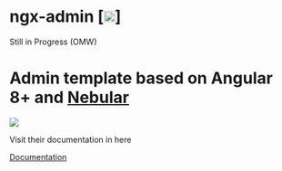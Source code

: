 # ngx-admin [<img src="https://i.imgur.com/oMcxwZ0.png" alt="Eva Design System" height="20px" />]
Still in Progress (OMW)

# Admin template based on Angular 8+ and <a href="https://github.com/akveo/nebular">Nebular</a>
<a target="_blank" href="http://akveo.com/ngx-admin/pages/dashboard?theme=corporate&utm_source=github&utm_medium=ngx_admin_readme&utm_campaign=main_pic"><img src="https://i.imgur.com/mFdqvgG.png"/></a>

Visit their documentation in here

[Documentation](https://akveo.github.io/ngx-admin/?utm_source=github&utm_medium=ngx_admin_readme&utm_campaign=themes)


